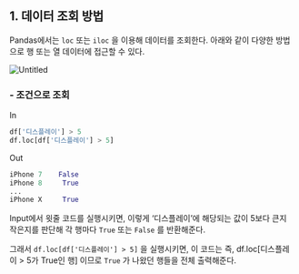 ## 1. 데이터 조회 방법

Pandas에서는 `loc` 또는 `iloc` 을 이용해 데이터를 조회한다. 아래와 같이 다양한 방법으로 행 또는 열 데이터에 접근할 수 있다.

![Untitled](https://s3-us-west-2.amazonaws.com/secure.notion-static.com/0678bdef-7ab0-469c-8fca-324eeb9977c1/Untitled.png)

### - 조건으로 조회

In

```python
df['디스플레이'] > 5
df.loc[df['디스플레이'] > 5]
```

Out

```python
iPhone 7    False
iPhone 8     True
...
iPhone X     True
```

Input에서 윗줄 코드를 실행시키면, 이렇게 ‘디스플레이’에 해당되는 값이 5보다 큰지 작은지를 판단해 각 행마다 `True` 또는 `False` 를 반환해준다. 

그래서 `df.loc[df['디스플레이'] > 5]` 을 실행시키면, 이 코드는 즉, df.loc[디스플레이 > 5가 True인 행] 이므로 `True` 가 나왔던 행들을 전체 출력해준다.
